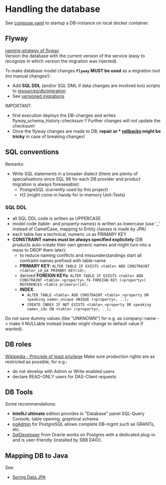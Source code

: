 # Handling the database
See [compose.yaml](compose.yaml) to startup a DB-instance on local docker container.

## Flyway
[naming-strategy of flyway](https://flywaydb.org/documentation/concepts/migrations#naming-1)  
Version the database with the current version of the service (easy to recognize in which version the migration was injected).

To make database model changes **`Flyway` MUST be used** as a migration tool (no manual changes!):
* Add **SQL DDL** (and/or SQL DML if data changes are involved too) scripts to [resources/db/migration](src/main/resources/db/migration)
* See [versioned migrations](https://documentation.red-gate.com/fd/versioned-migrations-273973333.html)

IMPORTANT:
* first execution deploys the DB-changes and writes flyway_schema_history::checksum !! Further changes will not update the checksum!
* Once the flyway changes are made to DB, **repair or * [rollbacks](https://flywaydb.org/documentation/tutorials/undoFlyway) might be tricky** in case of breaking changes!

## SQL conventions
Remarks:
* Write SQL statements in a broader dialect (there are plenty of specialisations since SQL 98 for each DB provider and product migration is always foreseeable):
    * PostgreSQL (currently used by this project)
    * H2 (might come in handy for in-memory Unit-Tests)

### SQL DDL
* all SQL DDL code is written as UPPERCASE
* model code (table- and property-names) is written as lowercase (use '_' instead of CamelCase, mapping to Entity classes is made by JPA)
* each table has a technical, numeric `id` as PRIMARY KEY
* **CONSTRAINT names must be always specified explicitely** (DB products auto-create their own generic names and might turn into a mess to DROP them later):
    * to reduce naming conflicts and missunderstandings start all contraint-names prefixed with table-name
    * **PRIMARY KEY**: ```ALTER TABLE IF EXISTS <table> ADD CONSTRAINT <table>_id_pk PRIMARY KEY(id);```
    * derived **FOREIGN KEYs**: ```ALTER TABLE IF EXISTS <table> ADD CONSTRAINT <table>_<property>_fk FOREIGN KEY (<property>) REFERENCES <table primary>(id);```
    * **INDEX**:
        * ```ALTER TABLE <table> ADD CONSTRAINT <table>_<property OR speaking name>_unique UNIQUE (<property>, ..);```
        * ```CREATE INDEX IF NOT EXISTS <table>_<property OR speaking name>_idx ON <table> (<property>, ..);```

Do not save dummy values (like "UNKNOWN") for e.g. as company::name -> make it NULLable instead (reader might change to default value if wanted).

## DB roles
[Wikipedia - Principle of least privilege](https://en.wikipedia.org/wiki/Principle_of_least_privilege) Make sure production rights are as restricted as possible, for e.g.:
* do not develop with Admin or Write enabled users
* declare READ-ONLY users for DAS-Client requests

## DB Tools
Some recommendations:
* __IntelliJ ultimate__ edition provides in "Database" panel SQL-Query Console, table opening, graphical schema
* [pgAdmin](https://www.pgadmin.org/) for PostgreSQL allows complete DB-mgmt such as GRANTs, etc.
* [SqlDeveloper](https://www.oracle.com/database/sqldeveloper/) from Oracle works on Postgres with a dedicated plug-in and is user-friendly (installed by SBB EAIO).

## Mapping DB to Java
See:
* [Spring Data JPA](https://spring.io/projects/spring-data-jpa)